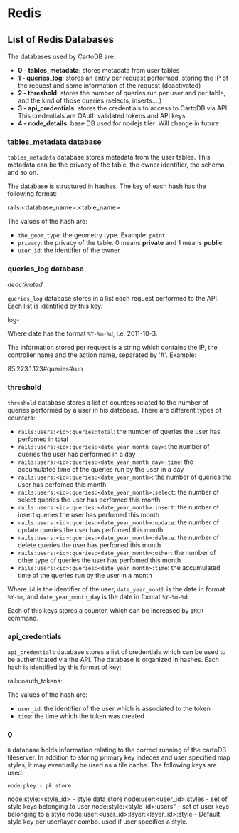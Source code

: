 # Redis #

## List of Redis Databases ##

The databases used by CartoDB are:

  - **0 - tables_metadata**: stores metadata from user tables
  - **1 - queries_log**: stores an entry per request performed, storing the IP of the request and some information of the request (deactivated)
  - **2 - threshold**: stores the number of queries run per user and per table, and the kind of those queries (selects, inserts....)
  - **3 - api_credentials**: stores the credentials to access to CartoDB via API. This credentials are OAuth validated tokens and API keys
  - **4 - node_details**: base DB used for nodejs tiler. Will change in future

### tables_metadata database ###

`tables_metadata` database stores metadata from the user tables. This metadata can be the privacy of the table, the owner identifier, the schema, and so on. 

The database is structured in hashes. The key of each hash has the following format:

  rails:<database_name>:<table_name>
  
The values of the hash are:

  - `the_geom_type`: the geometry type. Example: `point`
  - `privacy`: the privacy of the table. 0 means **private** and 1 means **public**
  - `user_id`: the identifier of the owner
  
### queries_log database ###

_deactivated_

`queries_log` database stores in a list each request performed to the API. Each list is identified by this key:

  log-<date>
    
Where date has the format `%Y-%m-%d`, i.e. 2011-10-3.

The information stored per request is a string which contains the IP, the controller name and the action name, separated by '#'. Example:

  85.223.1.123#queries#run

### threshold ###

`threshold` database stores a list of counters related to the number of queries performed by a user in his database. There are different types of counters:

  - `rails:users:<id>:queries:total`: the number of queries the user has perfomed in total
  - `rails:users:<id>:queries:<date_year_month_day>`: the number of queries the user has performed in a day
  - `rails:users:<id>:queries:<date_year_month_day>:time`: the accumulated time of the queries run by the user in a day
  - `rails:users:<id>:queries:<date_year_month>`: the number of queries the user has perfomed this month
  - `rails:users:<id>:queries:<date_year_month>:select`: the number of select queries the user has perfomed this month
  - `rails:users:<id>:queries:<date_year_month>:insert`: the number of insert queries the user has perfomed this month
  - `rails:users:<id>:queries:<date_year_month>:update`: the number of update queries the user has perfomed this month
  - `rails:users:<id>:queries:<date_year_month>:delete`: the number of delete queries the user has perfomed this month
  - `rails:users:<id>:queries:<date_year_month>:other`: the number of other type of queries the user has perfomed this month
  - `rails:users:<id>:queries:<date_year_month>:time`: the accumulated time of the queries run by the user in a month
    
Where `id` is the identifier of the user, `date_year_month` is the date in format `%Y-%m`, and `date_year_month_day` is the date in format `%Y-%m-%d`.

Each of this keys stores a counter, which can be increased by `INCR` command.

### api_credentials ###

`api_credentials` database stores a list of credentials which can be used to be authenticated via the API. The database is organized in hashes. Each hash is identified by this format of key:

  rails:oauth_tokens:<token>
    
The values of the hash are:

  - `user_id`: the identifier of the user which is associated to the token
  - `time`: the time which the token was created

### 0 ###

`0` database holds information relating to the correct running of the cartoDB tileserver. In addition to storing primary key indeces and user specified map styles, it may eventually be used as a tile cache. The following keys are used:

	node:pkey - pk store
  node:style:<style_id> - style data store
  node:user:<user_id>:styles - set of style keys belonging to user
  node:style:<style_id>:users" - set of user keys belonging to a style
  node:user:<user_id>:layer:<layer_id>:style - Default style key per user/layer combo. used if user specifies a style.

